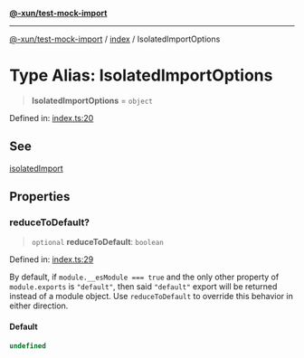 [**@-xun/test-mock-import**](../../README.md)

***

[@-xun/test-mock-import](../../README.md) / [index](../README.md) / IsolatedImportOptions

# Type Alias: IsolatedImportOptions

> **IsolatedImportOptions** = `object`

Defined in: [index.ts:20](https://github.com/Xunnamius/test-utils/blob/9024c56057c79230764d60ad560b31947bf59aed/packages/test-mock-import/src/index.ts#L20)

## See

[isolatedImport](../functions/isolatedImport.md)

## Properties

### reduceToDefault?

> `optional` **reduceToDefault**: `boolean`

Defined in: [index.ts:29](https://github.com/Xunnamius/test-utils/blob/9024c56057c79230764d60ad560b31947bf59aed/packages/test-mock-import/src/index.ts#L29)

By default, if `module.__esModule === true` and the only other property of
`module.exports` is `"default"`, then said `"default"` export will be
returned instead of a module object. Use `reduceToDefault` to override this
behavior in either direction.

#### Default

```ts
undefined
```
